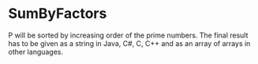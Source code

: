 # SumByFactors
P will be sorted by increasing order of the prime numbers. The final result has to be given as a string in Java, C#, C, C++ and as an array of arrays in other languages.

